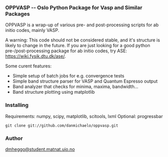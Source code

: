 ### OPPVASP -- Oslo Python Package for Vasp and Similar Packages

OPPVASP is a wrap-up of various pre- and post-processing scripts 
for ab initio codes, mainly VASP.

A warning: This code should not be considered stable, and it's 
structure is likely to change in the future. 
If you are just looking for a good python pre-/post-processing 
package for ab initio codes, try ASE: 
<https://wiki.fysik.dtu.dk/ase/>.

Some curent features:

* Simple setup of batch jobs for e.g. convergence tests
* Simple band structure parser for VASP and Quantum Espresso output
* Band analyzer that checks for minima, maxima, bandwidth...
* Band structure plotting using matplotlib 

### Installing

Requirements: numpy, scipy, matplotlib, scitools, lxml 
Optional: progressbar

    git clone git://github.com/danmichaelo/oppvasp.git

### Author

dmheggo@student.matnat.uio.no
